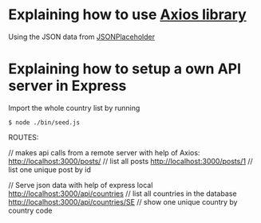# Explaining how to use [Axios library](https://github.com/axios/axios)
Using the JSON data from  [JSONPlaceholder](https://jsonplaceholder.typicode.com)

# Explaining how to setup a own API server in Express


Import the whole country list by running

`$ node ./bin/seed.js`


ROUTES:

// makes api calls from a remote server with help of Axios:
[http://localhost:3000/posts/](http://localhost:3000/posts/) // list all posts
[http://localhost:3000/posts/1](http://localhost:3000/posts/1) // list one unique post by id

// Serve json data with help of express local
[http://localhost:3000/api/countries](http://localhost:3000/api/countries) // list all countries in the database
[http://localhost:3000/api/countries/SE](http://localhost:3000/api/countries/SE) // show one unique country by country code